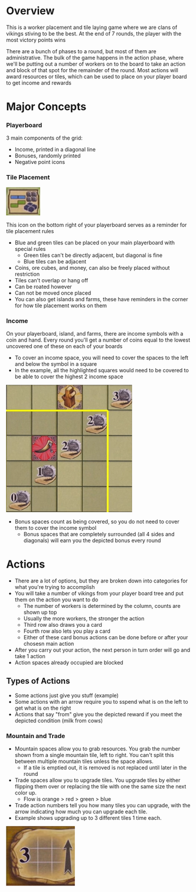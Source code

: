 # Overview

This is a worker placement and tile laying game where we are clans of vikings stiving to be the best. At the end of 7 rounds, the player with the most victory points wins

There are a bunch of phases to a round, but most of them are administrative. The bulk of the game happens in the action phase, where we'll be putting out a number of workers on to the board to take an action and block of that spot for the remainder of the round. Most actions will award resources or tiles, which can be used to place on your player board to get income and rewards

# Major Concepts

### Playerboard

3 main components of the grid:

- Income, printed in a diagonal line
- Bonuses, randomly printed
- Negative point icons

### Tile Placement

![tile placement reminder](images/feast_for_odin/tile_reminder.png)

This icon on the bottom right of your playerboard serves as a reminder for tile placement rules

- Blue and green tiles can be placed on your main playerboard with special rules
    - Green tiles can't be directly adjacent, but diagonal is fine
    - Blue tiles can be adjacent
- Coins, ore cubes, and money, can also be freely placed without restriction
- Tiles can't overlap or hang off
- Can be roated however
- Can not be moved once placed
- You can also get islands and farms, these have reminders in the corner for how tile placement works on them

### Income

On your playerboard, island, and farms, there are income symbols with a coin and hand. Every round you'll get a number of coins equal to the lowest uncovered one of these on each of your boards

- To cover an income space, you will need to cover the spaces to the left and below the symbol in a square
- In the example, all the highlighted squares would need to be covered to be able to cover the highest 2 income space

![income reminder](images/feast_for_odin/income_reminder.png)

- Bonus spaces count as being covered, so you do not need to cover them to cover the income symbol
    - Bonus spaces that are completely surrounded (all 4 sides and diagonals) will earn you the depicted bonus every round

# Actions

- There are a lot of options, but they are broken down into categories for what you're trying to accomplish
- You will take a number of vikings from your player board  tree and put them on the action you want to do
    - The number of workers is determined by the column, counts are shown up top
    - Usually the more workers, the stronger the action
    - Third row also draws you a card
    - Fourth row also lets you play a card
    - Either of these card bonus actions can be done before or after your chosesn main action
- After you carry out your action, the next person in turn order will go and take 1 action
- Action spaces already occupied are blocked

## Types of Actions

- Some actions just give you stuff (example)
- Some actions with an arrow require you to sspend what is on the left to get what is on the right
- Actions that say "from" give you the depicted reward if you meet the depicted condition (milk from cows)

### Mountain and Trade

- Mountain spaces allow you to grab resources. You grab the number shown from a single mountain tile, left to right. You can't split this between multiple mountain tiles unless the space allows.
    - If a tile is emptied out, it is removed is not replaced until later in the round
- Trade spaces allow you to upgrade tiles. You upgrade tiles by either flipping them over or replacing the tile with one the same size the next color up.
    - Flow is orange > red > green > blue
- Trade action numbers tell you how many tiles you can upgrade, with the arrow indicating how much you can upgrade each tile.
- Example shows upgrading up to 3 different tiles 1 time each.

![upgrade reminder](images/feast_for_odin/tile_upgrade.png)









